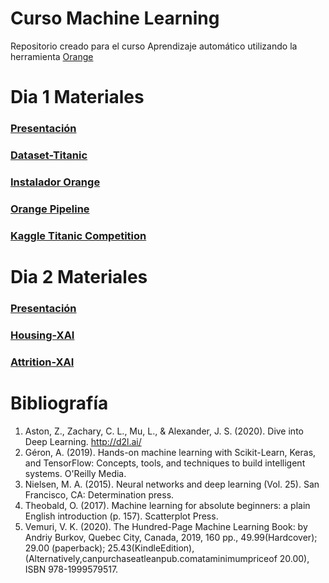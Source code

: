 # Curso Machine Learning
Repositorio creado para el curso Aprendizaje automático utilizando la herramienta [Orange](https://orangedatamining.com/) 

# Dia 1  Materiales
### [Presentación](https://www.researchgate.net/profile/Maikel-Leyva-Vazquez/publication/351117911_Aprendizaje_automatico_1-_Curso_de_Actualizacion_Docente/links/60887cf6907dcf667bcac6d0/Aprendizaje-automatico-1-Curso-de-Actualizacion-Docente.pdf?_sg%5B0%5D=2KXzcHilk1ZEN0uscFiLnABD2mp9uNdt5FdWrD9LseFt5GCiT-uKyHxzF8lEU2k6TnMi2srLX1NhY19E0yoTiQ.7vG-LcHQDeLj-ELrgOdX4cfhTTmSQ6n1vz4CEDvgrnkJrlVZ_vVGwdxzxa1b28YTOYdqNzWwMA0gPCH9LegfCQ&_sg%5B1%5D=fRLSgmDBp4eo7zID6VVI8FHS3Kn9BKiABiPdQQE5quN8p0sLp-UMZZ7VFiVyPRfLXZyUBOkoEpUF2VQ50QIfCStklXoPNUFdSlNKtu63GtGP.7vG-LcHQDeLj-ELrgOdX4cfhTTmSQ6n1vz4CEDvgrnkJrlVZ_vVGwdxzxa1b28YTOYdqNzWwMA0gPCH9LegfCQ&_iepl=)
### [Dataset-Titanic](https://github.com/mleyvaz/CursoMachineLearning/blob/main/TitanicDataset.rar?raw=true)
### [Instalador Orange](https://orangedatamining.com/download/#windows)
### [Orange Pipeline](https://github.com/mleyvaz/CursoMachineLearning/raw/main/titanic.ows)
### [Kaggle Titanic Competition](https://www.kaggle.com/c/titanic/overview)
# Dia 2  Materiales
### [Presentación](https://www.researchgate.net/publication/351134599_Aprendizaje_automatico)
### [Housing-XAI](https://github.com/mleyvaz/CursoMachineLearning/blob/main/housing.ows)
### [Attrition-XAI](https://github.com/mleyvaz/CursoMachineLearning/blob/main/housing.ows)

# Bibliografía
1.	Aston, Z., Zachary, C. L., Mu, L., & Alexander, J. S. (2020). Dive into Deep Learning. http://d2l.ai/
2.	Géron, A. (2019). Hands-on machine learning with Scikit-Learn, Keras, and TensorFlow: Concepts, tools, and techniques to build intelligent systems. O'Reilly Media.
3.	Nielsen, M. A. (2015). Neural networks and deep learning (Vol. 25). San Francisco, CA: Determination press.
4.	Theobald, O. (2017). Machine learning for absolute beginners: a plain English introduction (p. 157). Scatterplot Press.
5.	Vemuri, V. K. (2020). The Hundred-Page Machine Learning Book: by Andriy Burkov, Quebec City, Canada, 2019, 160 pp., 49.99(Hardcover); 29.00 (paperback); 25.43(KindleEdition),(Alternatively,canpurchaseatleanpub.comataminimumpriceof 20.00), ISBN 978-1999579517.

